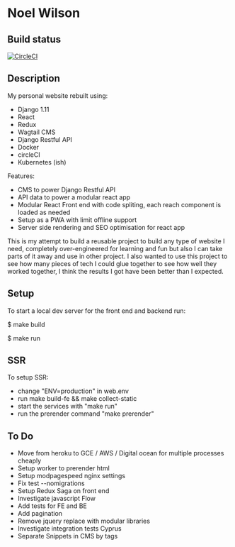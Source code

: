 Noel Wilson
===============================================================================

## Build status

[![CircleCI](https://circleci.com/gh/jwnwilson/django_react_redux_webapp.svg?style=svg)](https://circleci.com/gh/jwnwilson/django_react_redux_webapp)

## Description

My personal website rebuilt using:

- Django 1.11
- React 
- Redux
- Wagtail CMS
- Django Restful API
- Docker
- circleCI
- Kubernetes (ish)

Features:
- CMS to power Django Restful API
- API data to power a modular react app
- Modular React Front end with code spliting, each reach component is loaded as needed
- Setup as a PWA with limit offline support
- Server side rendering and SEO optimisation for react app

This is my attempt to build a reusable project to build any type of website I need, completely over-engineered for learning and fun but also I can take parts of it away and use in other project. I also wanted to use this project to see how many pieces of tech I could glue together to see how well they worked together, I think the results I got have been better than I expected.

## Setup

To start a local dev server for the front end and backend run:

$  make build

$  make run

## SSR

To setup SSR:

- change "ENV=production" in web.env
- run make build-fe && make collect-static
- start the services with "make run"
- run the prerender command "make prerender"

## To Do

- Move from heroku to GCE / AWS / Digital ocean for multiple processes cheaply
- Setup worker to prerender html
- Setup modpagespeed nginx settings
- Fix test --nomigrations
- Setup Redux Saga on front end
- Investigate javascript Flow
- Add tests for FE and BE
- Add pagination
- Remove jquery replace with modular libraries
- Investigate integration tests Cyprus
- Separate Snippets in CMS by tags
